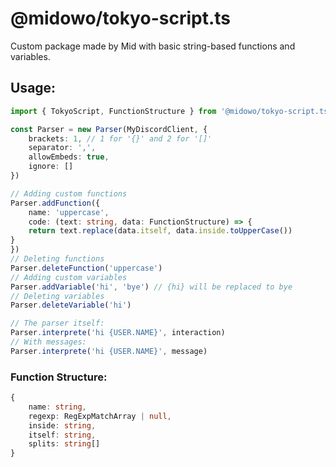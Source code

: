 # @midowo/tokyo-script.ts
Custom package made by Mid with basic string-based functions and variables.

## Usage:
```ts
import { TokyoScript, FunctionStructure } from '@midowo/tokyo-script.ts'

const Parser = new Parser(MyDiscordClient, {
    brackets: 1, // 1 for '{}' and 2 for '[]'
    separator: ',',
    allowEmbeds: true,
    ignore: []
})

// Adding custom functions
Parser.addFunction({
    name: 'uppercase',
    code: (text: string, data: FunctionStructure) => {
    return text.replace(data.itself, data.inside.toUpperCase())
}
})
// Deleting functions
Parser.deleteFunction('uppercase')
// Adding custom variables
Parser.addVariable('hi', 'bye') // {hi} will be replaced to bye
// Deleting variables
Parser.deleteVariable('hi')

// The parser itself:
Parser.interprete('hi {USER.NAME}', interaction)
// With messages:
Parser.interprete('hi {USER.NAME}', message)
```

### Function Structure:
```ts
{
    name: string,
    regexp: RegExpMatchArray | null,
    inside: string,
    itself: string,
    splits: string[]
}
```
